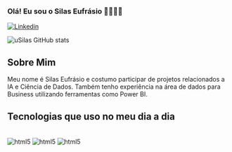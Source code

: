 ### Olá! Eu sou o Silas Eufrásio 👋🏻👦🏻

[![Linkedin](https://img.shields.io/badge/LinkedIn-0077B5?style=for-the-badge&logo=linkedin&logoColor=white)](https://www.linkedin.com/in/silas-eufrasio/)


![uSilas GitHub stats](https://github-readme-stats.vercel.app/api?username=uSilas&show_icons=true&theme=radical)

## Sobre Mim

 Meu nome é Silas Eufrásio e costumo participar de projetos relacionados a IA e Ciência de Dados. Também tenho experiência na área de dados para Business utilizando ferramentas como Power BI.
## Tecnologias que uso no meu dia a dia



<div style="display: inline_block"><br/>
    <img align=center alt="html5" src="https://img.shields.io/badge/Python-14354C?style=for-the-badge&logo=python&logoColor=white">
    <img align=center alt="html5" src="https://img.shields.io/badge/jupyter-%23FA0F00.svg?style=for-the-badge&logo=jupyter&logoColor=white">
    <img align=center alt="html5" src="https://img.shields.io/badge/pandas-%23150458.svg?style=for-the-badge&logo=pandas&logoColor=white">
</div>
